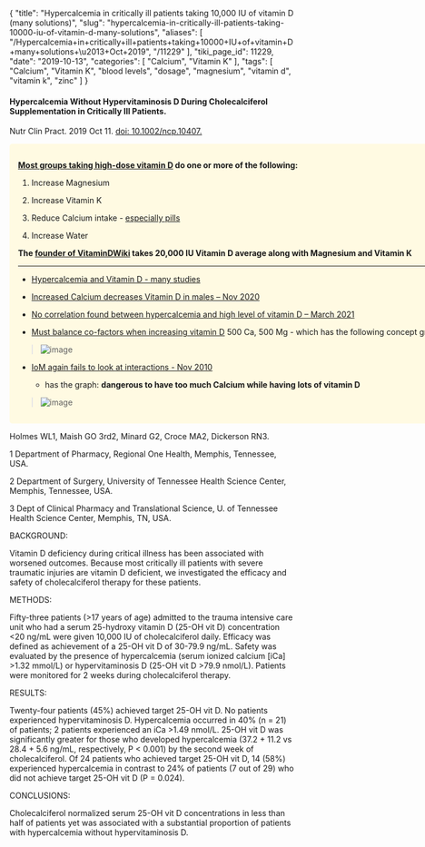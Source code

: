{
    "title": "Hypercalcemia in critically ill patients taking 10,000 IU of vitamin D (many solutions)",
    "slug": "hypercalcemia-in-critically-ill-patients-taking-10000-iu-of-vitamin-d-many-solutions",
    "aliases": [
        "/Hypercalcemia+in+critically+ill+patients+taking+10000+IU+of+vitamin+D+many+solutions+\u2013+Oct+2019",
        "/11229"
    ],
    "tiki_page_id": 11229,
    "date": "2019-10-13",
    "categories": [
        "Calcium",
        "Vitamin K"
    ],
    "tags": [
        "Calcium",
        "Vitamin K",
        "blood levels",
        "dosage",
        "magnesium",
        "vitamin d",
        "vitamin k",
        "zinc"
    ]
}


#### Hypercalcemia Without Hypervitaminosis D During Cholecalciferol Supplementation in Critically Ill Patients.

Nutr Clin Pract. 2019 Oct 11. [doi: 10.1002/ncp.10407.](https://doi.org/10.1002/ncp.10407.) 

<div class="border" style="background-color:#FFFAE2;padding:15px;margin:10px 0;border-radius:5px;width:800px">

 **[Most groups taking high-dose vitamin D](/posts/comparing-high-dose-vitamin-d-therapies) do one or more of the following:** 

1. Increase Magnesium

1. Increase Vitamin K

1. Reduce Calcium intake - [especially pills](/posts/10000-iu-of-vitamin-d-is-too-much-if-you-also-take-calcium-supplements-rct)

1. Increase Water

 **The [founder of VitaminDWiki](/posts/bulk-supplementation-of-vitamin-d-magnesium-zinc-b-12-k2-boron-etc-lower-cost-and-easier-than-pills) takes 20,000 IU Vitamin D average along with Magnesium and Vitamin K** 

---

* [Hypercalcemia and Vitamin D - many studies](/posts/hypercalcemia-and-vitamin-d-many-studies)

* [Increased Calcium decreases Vitamin D in males – Nov 2020](/posts/increased-calcium-decreases-vitamin-d-in-males)

* [No correlation found between hypercalcemia and high level of vitamin D – March 2021](/posts/no-correlation-found-between-hypercalcemia-and-high-level-of-vitamin-d)

* [Must balance co-factors when increasing vitamin D](/tags/must-balance-co-factors-when-increasing-vitamin-d.html) 500 Ca, 500 Mg - which has the following concept graph

> <img src="/attachments/d3.mock.jpg" alt="image">

* [IoM again fails to look at interactions - Nov 2010](/posts/iom-again-fails-to-look-at-interactions)

   * has the graph:  **dangerous to have too much Calcium while having lots of vitamin D** 

> <img src="/attachments/d3.mock.jpg" alt="image" style="max-width: 500px;">

</div>

Holmes WL1, Maish GO 3rd2, Minard G2, Croce MA2, Dickerson RN3.

1 Department of Pharmacy, Regional One Health, Memphis, Tennessee, USA.

2 Department of Surgery, University of Tennessee Health Science Center, Memphis, Tennessee, USA.

3 Dept of Clinical Pharmacy and Translational Science, U. of Tennessee Health Science Center, Memphis, TN, USA.

BACKGROUND:

Vitamin D deficiency during critical illness has been associated with worsened outcomes. Because most critically ill patients with severe traumatic injuries are vitamin D deficient, we investigated the efficacy and safety of cholecalciferol therapy for these patients.

METHODS:

Fifty-three patients (>17 years of age) admitted to the trauma intensive care unit who had a serum 25-hydroxy vitamin D (25-OH vit D) concentration <20 ng/mL were given 10,000 IU of cholecalciferol daily. Efficacy was defined as achievement of a 25-OH vit D of 30-79.9 ng/mL. Safety was evaluated by the presence of hypercalcemia (serum ionized calcium <span>[iCa]</span> >1.32 mmol/L) or hypervitaminosis D (25-OH vit D >79.9 nmol/L). Patients were monitored for 2 weeks during cholecalciferol therapy.

RESULTS:

Twenty-four patients (45%) achieved target 25-OH vit D. No patients experienced hypervitaminosis D. Hypercalcemia occurred in 40% (n = 21) of patients; 2 patients experienced an iCa >1.49 nmol/L. 25-OH vit D was significantly greater for those who developed hypercalcemia (37.2 + 11.2 vs 28.4 + 5.6 ng/mL, respectively, P < 0.001) by the second week of cholecalciferol. Of 24 patients who achieved target 25-OH vit D, 14 (58%) experienced hypercalcemia in contrast to 24% of patients (7 out of 29) who did not achieve target 25-OH vit D (P = 0.024).

CONCLUSIONS:

Cholecalciferol normalized serum 25-OH vit D concentrations in less than half of patients yet was associated with a substantial proportion of patients with hypercalcemia without hypervitaminosis D.